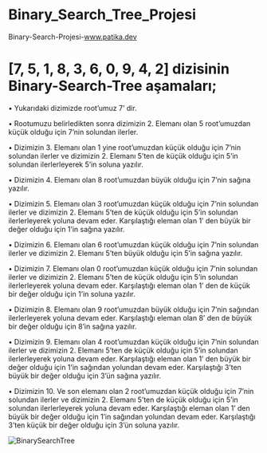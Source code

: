 # Binary_Search_Tree_Projesi
Binary-Search-Projesi-www.patika.dev

# [7, 5, 1, 8, 3, 6, 0, 9, 4, 2] dizisinin Binary-Search-Tree aşamaları;

• Yukarıdaki dizimizde root’umuz 7’ dir.

• Rootumuzu belirledikten sonra dizimizin 2. Elemanı olan 5 root’umuzdan küçük olduğu için 7’nin solundan ilerler.

• Dizimizin 3. Elemanı olan 1 yine root’umuzdan küçük olduğu için 7’nin solundan ilerler ve dizimizin 2. Elemanı 5’ten de küçük olduğu için 5’in solundan ilerlerleyerek 5’in soluna yazılır.

• Dizimizin 4. Elemanı olan 8 root’umuzdan büyük olduğu için 7’nin sağına yazılır.

• Dizimizin 5. Elemanı olan 3 root’umuzdan küçük olduğu için 7’nin solundan ilerler ve dizimizin 2. Elemanı 5’ten de küçük olduğu için 5’in solundan ilerlerleyerek yoluna devam eder. Karşılaştığı eleman olan 1’ den büyük bir değer olduğu için 1’in sağına yazılır.

• Dizimizin 6. Elemanı olan 6 root’umuzdan küçük olduğu için 7’nin solundan ilerler ve dizimizin 2. Elemanı 5’ten büyük olduğu için 5’in sağına yazılır.

• Dizimizin 7. Elemanı olan 0 root’umuzdan küçük olduğu için 7’nin solundan ilerler ve dizimizin 2. Elemanı 5’ten de küçük olduğu için 5’in solundan ilerlerleyerek yoluna devam eder. Karşılaştığı eleman olan 1’ den de küçük bir değer olduğu için 1’in soluna yazılır.

• Dizimizin 8. Elemanı olan 9 root’umuzdan büyük olduğu için 7’nin sağından ilerlerleyerek yoluna devam eder. Karşılaştığı eleman olan 8’ den de büyük bir değer olduğu için 8’in sağına yazılır.

• Dizimizin 9. Elemanı olan 4 root’umuzdan küçük olduğu için 7’nin solundan ilerler ve dizimizin 2. Elemanı 5’ten de küçük olduğu için 5’in solundan ilerlerleyerek yoluna devam eder. Karşılaştığı eleman olan 1’ den büyük bir değer olduğu için 1’in sağından yolundan devam eder. Karşılaştığı 3’ten büyük bir değer olduğu için 3’ün sağına yazılır.

• Dizimizin 10. Ve son elemanı olan 2 root’umuzdan küçük olduğu için 7’nin solundan ilerler ve dizimizin 2. Elemanı 5’ten de küçük olduğu için 5’in solundan ilerlerleyerek yoluna devam eder. Karşılaştığı eleman olan 1’ den büyük bir değer olduğu için 1’in sağından yolundan devam eder. Karşılaştığı 3’ten küçük bir değer olduğu için 3’ün soluna yazılır.


![BinarySearchTree](https://user-images.githubusercontent.com/107810135/194256518-1c2c1437-c113-469e-ab48-2b0a2e425d89.png)



